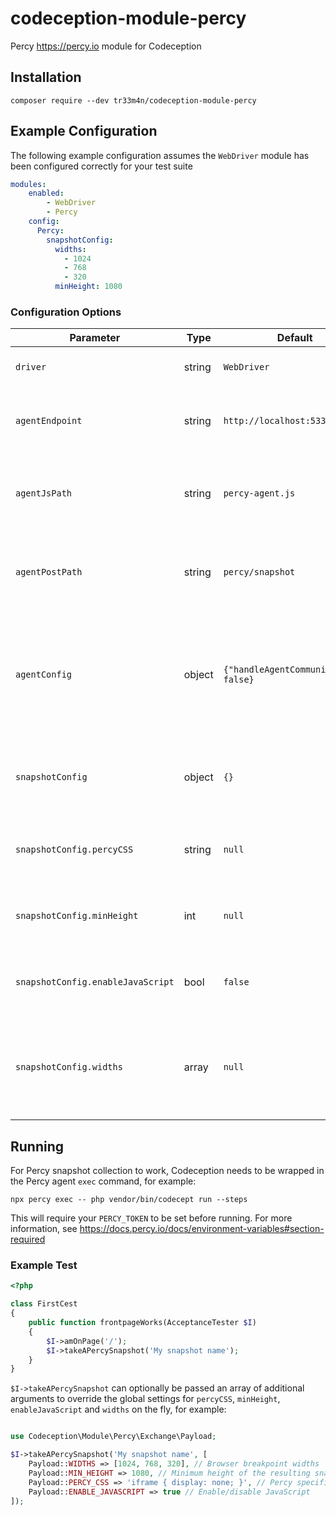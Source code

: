 # codeception-module-percy
Percy https://percy.io module for Codeception

## Installation
```shell script
composer require --dev tr33m4n/codeception-module-percy
```
## Example Configuration
The following example configuration assumes the `WebDriver` module has been configured correctly for your test suite
```yaml
modules:
    enabled:
        - WebDriver
        - Percy
    config:
      Percy:
        snapshotConfig:
          widths:
            - 1024
            - 768
            - 320
          minHeight: 1080
```
### Configuration Options
| Parameter                         | Type   | Default                               | Description                                                                                       |
| --------------------------------- | ------ | ------------------------------------- | ------------------------------------------------------------------------------------------------- |
| `driver`                          | string | `WebDriver`                           | Set an alternative driver                                                                         |
| `agentEndpoint`                   | string | `http://localhost:5338`               | The endpoint used for operations within the Percy agent                                           |
| `agentJsPath`                     | string | `percy-agent.js`                      | The path relative to the agent endpoint to retrieve the agent JS                                  |
| `agentPostPath`                   | string | `percy/snapshot`                      | The path relative to the agent endpoint to post a snapshot to                                     |
| `agentConfig`                     | object | `{"handleAgentCommunication": false}` | Additional configuration to pass the the `PercyAgent` class when initialised within Chrome driver |
| `snapshotConfig`                  | object | `{}`                                  | Additional configuration to pass to the "snapshot" functionality                                  |
| `snapshotConfig.percyCSS`         | string | `null`                                | Percy specific CSS to apply to the "snapshot"                                                     |
| `snapshotConfig.minHeight`        | int    | `null`                                | Minimum height of the resulting "snapshot" in pixels                                              |
| `snapshotConfig.enableJavaScript` | bool   | `false`                               | Enable JavaScript in the Percy rendering environment                                              |
| `snapshotConfig.widths`           | array  | `null`                                | An array of integers representing the browser widths at which you want to take snapshots          |


## Running
For Percy snapshot collection to work, Codeception needs to be wrapped in the Percy agent `exec` command, for example:
```shell script
npx percy exec -- php vendor/bin/codecept run --steps
```
This will require your `PERCY_TOKEN` to be set before running. For more information, see https://docs.percy.io/docs/environment-variables#section-required
### Example Test
```php
<?php

class FirstCest
{
    public function frontpageWorks(AcceptanceTester $I)
    {
        $I->amOnPage('/');
        $I->takeAPercySnapshot('My snapshot name');
    }
}
```
`$I->takeAPercySnapshot` can optionally be passed an array of additional arguments to override the global settings for `percyCSS`, `minHeight`, `enableJavaScript` and `widths` on the fly, for example:
```php

use Codeception\Module\Percy\Exchange\Payload;

$I->takeAPercySnapshot('My snapshot name', [
    Payload::WIDTHS => [1024, 768, 320], // Browser breakpoint widths
    Payload::MIN_HEIGHT => 1080, // Minimum height of the resulting snapshot
    Payload::PERCY_CSS => 'iframe { display: none; }', // Percy specific CSS
    Payload::ENABLE_JAVASCRIPT => true // Enable/disable JavaScript
]);
```